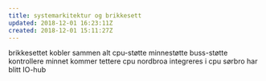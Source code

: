 ```yaml
---
title: systemarkitektur og brikkesett
updated: 2018-12-01 16:23:11Z
created: 2018-12-01 15:11:27Z
---
```


brikkesettet kobler sammen alt
cpu-støtte
minnestøtte
buss-støtte
kontrollere
minnet kommer tettere cpu
nordbroa integreres i cpu
sørbro har blitt IO-hub